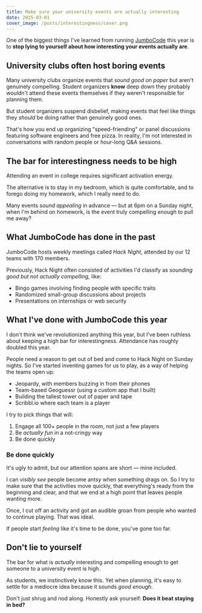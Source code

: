 ```yaml
---
title: Make sure your university events are actually interesting
date: 2025-03-01
cover_image: /posts/interestingness/cover.png
---
```


One of the biggest things I've learned from running [JumboCode](/jumbocode) this year is to **stop lying to yourself about how interesting your events actually are**.

## University clubs often host boring events

Many university clubs organize events that _sound good on paper_ but aren't genuinely compelling. Student organizers **know** deep down they probably wouldn't attend these events themselves if they weren't responsible for planning them.

But student organizers suspend disbelief, making events that feel like things they _should_ be doing rather than genuinely good ones.

That's how you end up organizing "speed-friending" or panel discussions featuring software engineers and free pizza. In reality, I'm not interested in conversations with random people or hour-long Q&A sessions.

## The bar for interestingness needs to be high

Attending an event in college requires significant activation energy.

The alternative is to stay in my bedroom, which is quite comfortable, and to forego doing my homework, which I really need to do.

Many events _sound appealing_ in advance — but at 6pm on a Sunday night, when I'm behind on homework, is the event truly compelling enough to pull me away?

## What JumboCode has done in the past

JumboCode hosts weekly meetings called _Hack Night_, attended by our 12 teams with 170 members.

Previously, Hack Night often consisted of activities I'd classify as _sounding good but not actually compelling_, like:

- Bingo games involving finding people with specific traits
- Randomized small-group discussions about projects
- Presentations on internships or web security

## What I've done with JumboCode this year

I don't think we've revolutionized anything this year, but I’ve been ruthless about keeping a high bar for interestingness. Attendance has roughly doubled this year.

People need a reason to get out of bed and come to Hack Night on Sunday nights. So I've started inventing games for us to play, as a way of helping the teams open up:

- Jeopardy, with members buzzing in from their phones
- Team-based Geoguessr (using a custom app that I built)
- Building the tallest tower out of paper and tape
- Scribbl.io where each team is a player

I try to pick things that will:

1. Engage all 100+ people in the room, not just a few players
2. Be _actually fun_ in a not-cringy way
3. Be done quickly

### Be done quickly

It's ugly to admit, but our attention spans are short — mine included.

I can _visibly see_ people become antsy when something drags on. So I try to make sure that the activities move quickly, that everything's ready from the beginning and clear, and that we end at a high point that leaves people wanting more.

Once, I cut off an activity and got an audible groan from people who wanted to continue playing. That was ideal.

If people start _feeling_ like it's time to be done, you've gone too far.

## Don't lie to yourself

The bar for what is _actually_ interesting and compelling enough to get someone to a university event is high.

As students, we instinctively know this. Yet when planning, it's easy to settle for a mediocre idea because it sounds _good enough_.

Don't just shrug and nod along. Honestly ask yourself: **Does it beat staying in bed?**
